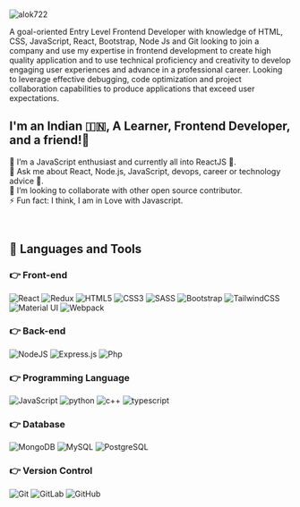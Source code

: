  

<br>

 

<p align="left"> <img src="https://komarev.com/ghpvc/?username=alok722&label=Profile%20views&color=0e75b6&style=flat" alt="alok722" /> </p>
 
A goal-oriented Entry Level Frontend Developer with knowledge of HTML, CSS, JavaScript, React, Bootstrap, Node Js and Git looking to join a company and use my expertise in frontend development to create high quality application and to use technical proficiency and creativity to develop engaging user experiences and advance in a professional career. Looking to leverage effective debugging, code optimization and project collaboration capabilities to produce applications that exceed user expectations.

## I'm an Indian 🇮🇳, A Learner, Frontend Developer, and a friend!🙌

🌱 I’m a JavaScript enthusiast and currently all into ReactJS 🧡.  
💬 Ask me about React, Node.js, JavaScript, devops, career or technology advice 🙌.  
👯 I’m looking to collaborate with other open source contributor.  
⚡ Fun fact: I think, I am in Love with Javascript.   

<br />

## 🚀 Languages and Tools

### 👉 Front-end

<p>
<img alt="React" src="https://img.shields.io/badge/react-%2320232a.svg?style=for-the-badge&logo=react&logoColor=%2361DAFB"/> 
 <img alt="Redux" src="https://img.shields.io/badge/redux-%23563D7C.svg?style=for-the-badge&logo=redux&logoColor=white"/>
<img alt="HTML5" src="https://img.shields.io/badge/html5-%23E34F26.svg?style=for-the-badge&logo=html5&logoColor=white"/>
<img alt="CSS3" src="https://img.shields.io/badge/css3-%231572B6.svg?style=for-the-badge&logo=css3&logoColor=white"/>
<img alt="SASS" src="https://img.shields.io/badge/SASS-hotpink.svg?style=for-the-badge&logo=SASS&logoColor=white"/>
<img alt="Bootstrap" src="https://img.shields.io/badge/bootstrap-%23563D7C.svg?style=for-the-badge&logo=bootstrap&logoColor=white"/>
<img alt="TailwindCSS" src="https://img.shields.io/badge/tailwindcss-%2338B2AC.svg?style=for-the-badge&logo=tailwind-css&logoColor=white"/>
<img alt="Material UI" src="https://img.shields.io/badge/materialui-%230081CB.svg?style=for-the-badge&logo=material-ui&logoColor=white"/> 
<img alt="Webpack" src="https://img.shields.io/badge/webpack-%238DD6F9.svg?style=for-the-badge&logo=webpack&logoColor=black" />
</p>

### 👉 Back-end

<p>
<img alt="NodeJS" src="https://img.shields.io/badge/node.js-%2343853D.svg?style=for-the-badge&logo=node-dot-js&logoColor=white"/>
<img alt="Express.js" src="https://img.shields.io/badge/express.js-%23404d59.svg?style=for-the-badge&logo=express&logoColor=%2361DAFB"/>
 <img alt="Php" src="https://img.shields.io/badge/php-blue.svg?style=for-the-badge&logo=php&logoColor=purple"/>
  
 </p>

### 👉 Programming Language

<p>
<img alt="JavaScript" src="https://img.shields.io/badge/javascript-%23323330.svg?style=for-the-badge&logo=javascript&logoColor=%23F7DF1E"/>
<img alt="python" src="https://img.shields.io/badge/python-grey.svg?style=for-the-badge&logo=python&logoColor=%23F7DF1E"/>
<img alt="c++" src="https://img.shields.io/badge/c++-%231572B6.svg?style=for-the-badge&logo=cplusplus&logoColor=%"/>
<img alt="typescript" src="https://img.shields.io/badge/typescript-%231572B6.svg?style=for-the-badge&logo=typescript&logoColor=white"/>
 

 
 
 </p>

### 👉 Database

<p>
<img alt="MongoDB" src ="https://img.shields.io/badge/MongoDB-%234ea94b.svg?style=for-the-badge&logo=mongodb&logoColor=white"/>
<img alt="MySQL" src="https://img.shields.io/badge/mysql-%231572B6.svg?style=for-the-badge&logo=mysql&logoColor=white"/>
<img alt="PostgreSQL" src="https://img.shields.io/badge/PostgreSQL-%23FFFFFF.svg?style=for-the-badge&logo=postgresql&logoColor=%2300BFFF&labelColor=white"/>
 
 </p>
 
### 👉 Version Control

<p>
<img alt="Git" src="https://img.shields.io/badge/git-%23F05033.svg?style=for-the-badge&logo=git&logoColor=white"/>
<img alt="GitLab" src="https://img.shields.io/badge/gitlab-%23181717.svg?style=for-the-badge&logo=gitlab&logoColor=white"/>
<img alt="GitHub" src="https://img.shields.io/badge/github-%23121011.svg?style=for-the-badge&logo=github&logoColor=white"/> 
</p>



<br />
<br />
<br/>
 
[facebook]: https://fb.com/alok722

